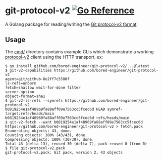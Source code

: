 # git-protocol-v2 [![Go Reference](https://pkg.go.dev/badge/github.com/bored-engineer/git-protocol-v2.svg)](https://pkg.go.dev/github.com/bored-engineer/git-protocol-v2)
A Golang package for reading/writing the [Git protocol-v2 format](https://git-scm.com/docs/protocol-v2).

## Usage
The [cmd/](./cmd/) directory contains example CLIs which demonstrate a working [protocol-v2](https://git-scm.com/docs/protocol-v2) client using the HTTP transport, ex:

```console
$ go install github.com/bored-engineer/git-protocol-v2/...@latest
$ git-v2-capabilities https://github.com/bored-engineer/git-protocol-v2
agent=git/github-8e2ff7c5586f
ls-refs=unborn
fetch=shallow wait-for-done filter
server-option
object-format=sha1
$ git-v2-ls-refs --symrefs https://github.com/bored-engineer/git-protocol-v2
b0819254e1af48969fa88aff09e7563cc5fcec6d HEAD symref-target:refs/heads/main
b0819254e1af48969fa88aff09e7563cc5fcec6d refs/heads/main
$ git-v2-fetch --want b0819254e1af48969fa88aff09e7563cc5fcec6d https://github.com/bored-engineer/git-protocol-v2 > fetch.pack
Enumerating objects: 43, done.
Counting objects: 100% (43/43), done.
Compressing objects: 100% (30/30), done.
Total 43 (delta 13), reused 30 (delta 7), pack-reused 0 (from 0)
$ file git-protocol-v2.pack
git-protocol-v2.pack: Git pack, version 2, 43 objects
```

